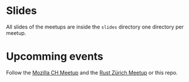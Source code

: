 # Slides

All slides of the meetups are inside the `slides` directory one directory per meetup.

# Upcomming events

Follow the [Mozilla CH Meetup](https://www.meetup.com/de-DE/Mozilla-Meetup-Switzerland/) and the [Rust Zürich Meetup](https://www.meetup.com/de-DE/Rust-Zurich/) or this repo.
